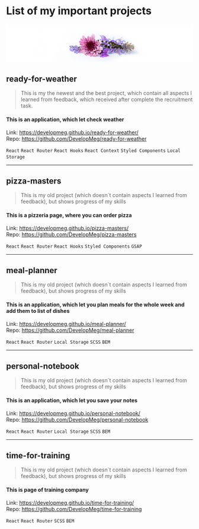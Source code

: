 # List of my important projects

![flowers image](./image.png)

## ready-for-weather

> This is my the newest and the best project, which contain all aspects I learned from feedback, which received after complete the recruitment task.

#### This is an application, which let check weather

Link: https://developmeg.github.io/ready-for-weather/  
Repo: https://github.com/DevelopMeg/ready-for-weather

`React` `React Router` `React Hooks` `React Context` `Styled Components` `Local Storage`

---

## pizza-masters

> This is my old project (which doesn`t contain aspects I learned from feedback), but shows progress of my skills

#### This is a pizzeria page, where you can order pizza

Link: https://developmeg.github.io/pizza-masters/  
Repo: https://github.com/DevelopMeg/pizza-masters

`React` `React Router` `React Hooks` `Styled Components` `GSAP`

---

## meal-planner

> This is my old project (which doesn`t contain aspects I learned from feedback), but shows progress of my skills

#### This is an application, which let you plan meals for the whole week and add them to list of dishes

Link: https://developmeg.github.io/meal-planner/  
Repo: https://github.com/DevelopMeg/meal-planner

`React` `React Router` `Local Storage` `SCSS` `BEM`

---

## personal-notebook

> This is my old project (which doesn`t contain aspects I learned from feedback), but shows progress of my skills

#### This is an application, which let you save your notes

Link: https://developmeg.github.io/personal-notebook/  
Repo: https://github.com/DevelopMeg/personal-notebook

`React` `React Router` `Local Storage` `SCSS` `BEM`

---

## time-for-training

> This is my old project (which doesn`t contain aspects I learned from feedback), but shows progress of my skills

#### This is page of training company

Link: https://developmeg.github.io/time-for-training/  
Repo: https://github.com/DevelopMeg/time-for-training

`React` `React Router` `SCSS` `BEM`

